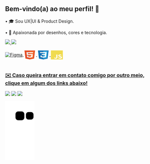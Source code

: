 ## Bem-vindo(a) ao meu perfil! 👋

<p>• 🎓 Sou UX|UI & Product Design.</p>
<p>• 💖 Apaixonada por desenhos, cores e tecnologia.</p>

 <div>
  <a href="https://github.com/jessicaprim">
  <img height="180em" src="https://github-readme-stats.vercel.app/api?username=jessicaprim&show_icons=true&theme=tokyonight&include_all_commits=true&count_private=true"/>
  <img height="150em" src="https://github-readme-stats.vercel.app/api/top-langs/?username=jessicaprim&layout=compact&langs_count=6&theme=tokyonight"/>
</div>
<div style="display: inline_block"><br>
  <img align="center" alt="Figma" height="30" width="40" src="https://cdn.jsdelivr.net/gh/devicons/devicon/icons/figma/figma-original.svg" />
  <img align="center" alt="HTML" height="30" width="40" src="https://raw.githubusercontent.com/devicons/devicon/master/icons/html5/html5-original.svg">
  <img align="center" alt="CSS" height="30" width="40" src="https://raw.githubusercontent.com/devicons/devicon/master/icons/css3/css3-original.svg">
  <img align="center" alt="Js" height="30" width="40" src="https://raw.githubusercontent.com/devicons/devicon/master/icons/javascript/javascript-plain.svg">
</div>
 
 <br>
 
  ### ✉️ Caso queira entrar em contato comigo por outro meio, clique em algum dos links abaixo!
 
<div> 
  <a href="https://instagram.com/jessicaprim.dsgn" target="_blank"><img src="https://img.shields.io/badge/-Instagram-%23E4405F?style=for-the-badge&logo=instagram&logoColor=white" target="_blank"></a>
  <a href = "mailto:jessicaprimdarosa@gmail.com"><img src="https://img.shields.io/badge/-Gmail-%23333?style=for-the-badge&logo=gmail&logoColor=white" target="_blank"></a>
  <a href="https://www.linkedin.com/in/jessicaprim/" target="_blank"><img src="https://img.shields.io/badge/-LinkedIn-%230077B5?style=for-the-badge&logo=linkedin&logoColor=white" target="_blank"></a> 
 
  ![Snake animation](https://github.com/jessicaprim/jessicaprim/blob/output/github-contribution-grid-snake.svg)

</div>
